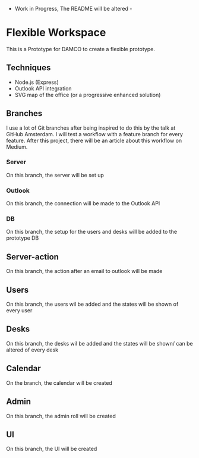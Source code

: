 - Work in Progress, The README will be altered - 

# Flexible Workspace
This is a Prototype for DAMCO to create a flexible prototype.

## Techniques
* Node.js (Express)
* Outlook API integration
* SVG map of the office (or a progressive enhanced solution)

## Branches
I use a lot of Git branches after being inspired to do this by the talk at GitHub Amsterdam. I will test a workflow with a feature branch for every feature. After this project, there will be an article about this workflow on Medium. 

### Server
On this branch, the server will be set up

### Outlook
On this branch, the connection will be made to the Outlook API

### DB
On this branch, the setup for the users and desks will be added to the prototype DB

## Server-action
On this branch, the action after an email to outlook will be made

## Users
On this branch, the users wil be added and the states will be shown of every user

## Desks
On this branch, the desks wil be added and the states will be shown/ can be altered of every desk

## Calendar
On the branch, the calendar will be created

## Admin
On this branch, the admin roll will be created

## UI
On this branch, the UI will be created